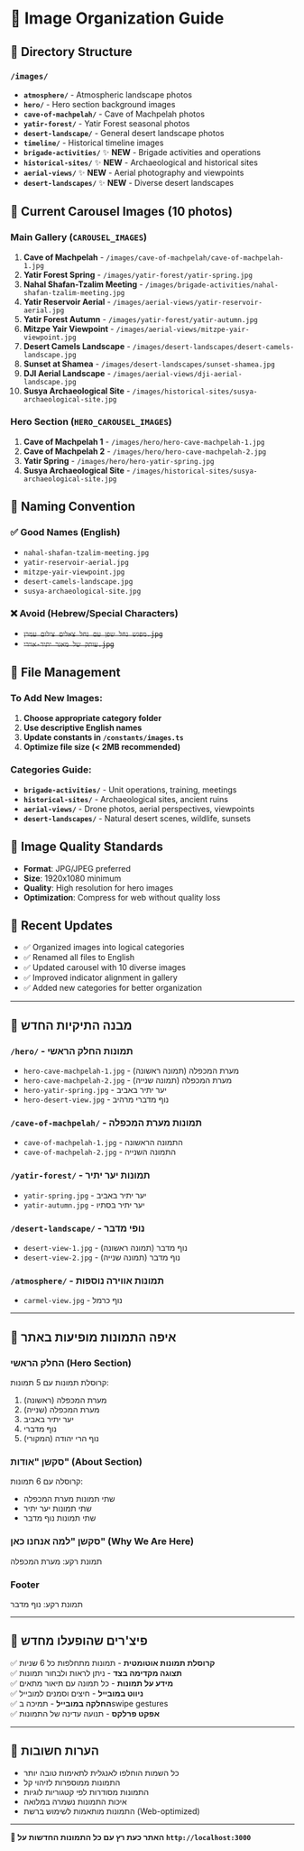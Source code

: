 # 📸 Image Organization Guide

## 📁 Directory Structure

### `/images/`
- **`atmosphere/`** - Atmospheric landscape photos
- **`hero/`** - Hero section background images
- **`cave-of-machpelah/`** - Cave of Machpelah photos
- **`yatir-forest/`** - Yatir Forest seasonal photos
- **`desert-landscape/`** - General desert landscape photos
- **`timeline/`** - Historical timeline images
- **`brigade-activities/`** ✨ **NEW** - Brigade activities and operations
- **`historical-sites/`** ✨ **NEW** - Archaeological and historical sites
- **`aerial-views/`** ✨ **NEW** - Aerial photography and viewpoints
- **`desert-landscapes/`** ✨ **NEW** - Diverse desert landscapes

## 🎯 Current Carousel Images (10 photos)

### Main Gallery (`CAROUSEL_IMAGES`)
1. **Cave of Machpelah** - `/images/cave-of-machpelah/cave-of-machpelah-1.jpg`
2. **Yatir Forest Spring** - `/images/yatir-forest/yatir-spring.jpg`
3. **Nahal Shafan-Tzalim Meeting** - `/images/brigade-activities/nahal-shafan-tzalim-meeting.jpg`
4. **Yatir Reservoir Aerial** - `/images/aerial-views/yatir-reservoir-aerial.jpg`
5. **Yatir Forest Autumn** - `/images/yatir-forest/yatir-autumn.jpg`
6. **Mitzpe Yair Viewpoint** - `/images/aerial-views/mitzpe-yair-viewpoint.jpg`
7. **Desert Camels Landscape** - `/images/desert-landscapes/desert-camels-landscape.jpg`
8. **Sunset at Shamea** - `/images/desert-landscapes/sunset-shamea.jpg`
9. **DJI Aerial Landscape** - `/images/aerial-views/dji-aerial-landscape.jpg`
10. **Susya Archaeological Site** - `/images/historical-sites/susya-archaeological-site.jpg`

### Hero Section (`HERO_CAROUSEL_IMAGES`)
1. **Cave of Machpelah 1** - `/images/hero/hero-cave-machpelah-1.jpg`
2. **Cave of Machpelah 2** - `/images/hero/hero-cave-machpelah-2.jpg`
3. **Yatir Spring** - `/images/hero/hero-yatir-spring.jpg`
4. **Susya Archaeological Site** - `/images/historical-sites/susya-archaeological-site.jpg`

## 📝 Naming Convention

### ✅ Good Names (English)
- `nahal-shafan-tzalim-meeting.jpg`
- `yatir-reservoir-aerial.jpg`
- `mitzpe-yair-viewpoint.jpg`
- `desert-camels-landscape.jpg`
- `susya-archaeological-site.jpg`

### ❌ Avoid (Hebrew/Special Characters)
- ~~`מפגש נחל שפן עם נחל צאלים צילום עמרן.jpg`~~
- ~~`עותק של מאגר יתיר-אוירי.jpg`~~

## 🔄 File Management

### To Add New Images:
1. **Choose appropriate category folder**
2. **Use descriptive English names**
3. **Update constants in `/constants/images.ts`**
4. **Optimize file size (< 2MB recommended)**

### Categories Guide:
- **`brigade-activities/`** - Unit operations, training, meetings
- **`historical-sites/`** - Archaeological sites, ancient ruins
- **`aerial-views/`** - Drone photos, aerial perspectives, viewpoints
- **`desert-landscapes/`** - Natural desert scenes, wildlife, sunsets

## 🎨 Image Quality Standards
- **Format**: JPG/JPEG preferred
- **Size**: 1920x1080 minimum
- **Quality**: High resolution for hero images
- **Optimization**: Compress for web without quality loss

## 🚀 Recent Updates
- ✅ Organized images into logical categories
- ✅ Renamed all files to English
- ✅ Updated carousel with 10 diverse images
- ✅ Improved indicator alignment in gallery
- ✅ Added new categories for better organization

---

## 🎯 **מבנה התיקיות החדש**

### `/hero/` - תמונות החלק הראשי
- `hero-cave-machpelah-1.jpg` - מערת המכפלה (תמונה ראשונה)
- `hero-cave-machpelah-2.jpg` - מערת המכפלה (תמונה שנייה) 
- `hero-yatir-spring.jpg` - יער יתיר באביב
- `hero-desert-view.jpg` - נוף מדברי מרהיב

### `/cave-of-machpelah/` - תמונות מערת המכפלה
- `cave-of-machpelah-1.jpg` - התמונה הראשונה
- `cave-of-machpelah-2.jpg` - התמונה השנייה

### `/yatir-forest/` - תמונות יער יתיר
- `yatir-spring.jpg` - יער יתיר באביב
- `yatir-autumn.jpg` - יער יתיר בסתיו

### `/desert-landscape/` - נופי מדבר
- `desert-view-1.jpg` - נוף מדבר (תמונה ראשונה)
- `desert-view-2.jpg` - נוף מדבר (תמונה שנייה)

### `/atmosphere/` - תמונות אווירה נוספות
- `carmel-view.jpg` - נוף כרמל

---

## 🔄 **איפה התמונות מופיעות באתר**

### **החלק הראשי (Hero Section)**
קרוסלת תמונות עם 5 תמונות:
1. מערת המכפלה (ראשונה)
2. מערת המכפלה (שנייה)
3. יער יתיר באביב
4. נוף מדברי
5. נוף הרי יהודה (המקורי)

### **סקשן "אודות" (About Section)**
קרוסלה עם 6 תמונות:
- שתי תמונות מערת המכפלה
- שתי תמונות יער יתיר
- שתי תמונות נוף מדבר

### **סקשן "למה אנחנו כאן" (Why We Are Here)**
תמונת רקע: מערת המכפלה

### **Footer**
תמונת רקע: נוף מדבר

---

## 🎨 **פיצ'רים שהופעלו מחדש**

✅ **קרוסלת תמונות אוטומטית** - תמונות מתחלפות כל 6 שניות  
✅ **תצוגה מקדימה בצד** - ניתן לראות ולבחור תמונות  
✅ **מידע על תמונות** - כל תמונה עם תיאור מתאים  
✅ **ניווט במובייל** - חיצים וסמנים למובייל  
✅ **החלקה במובייל** - תמיכה בswipe gestures  
✅ **אפקט פרלקס** - תנועה עדינה של התמונות  

---

## 📝 **הערות חשובות**

- כל השמות הוחלפו לאנגלית לתאימות טובה יותר
- התמונות ממוספרות לזיהוי קל
- התמונות מסודרות לפי קטגוריות לוגיות
- איכות התמונות נשמרה במלואה
- התמונות מותאמות לשימוש ברשת (Web-optimized)

---

**🚀 האתר כעת רץ עם כל התמונות החדשות על `http://localhost:3000`** 